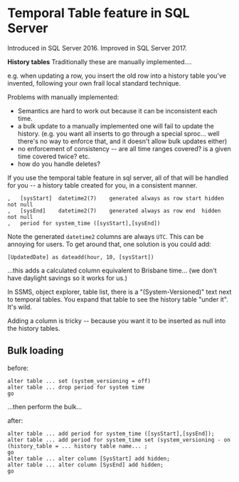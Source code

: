 # Temporal Table feature in SQL Server

Introduced in SQL Server 2016. Improved in SQL Server 2017.


**History tables**  Traditionally these are manually implemented....

e.g. when updating a row, you insert the old row into a history table you've invented, following your own frail local standard technique.

Problems with manually implemented:

- Semantics are hard to work out because it can be inconsistent each time.
- a bulk update to a manually implemented one will fail to update the history. (e.g. you want all inserts to go through a special sproc... well there's no way to enforce that, and it doesn't allow bulk updates either)
- no enforcement of consistency -- are all time ranges covered? is a given time covered twice? etc.
- how do you handle deletes?

If you use the temporal table feature in sql server, all of that will be handled for you -- a history table created for you, in a consistent manner.

	,	[sysStart]	datetime2(7)	generated always as row start hidden not null
	,	[sysEnd]	datetime2(7)	generated always as row end  hidden not null
	,	period for system_time ([sysStart],[sysEnd])


Note the generated `datetime2` columns are always `UTC`. This can be annoying for users. To get around that, one solution is you could add:

	[UpdatedDate] as dateadd(hour, 10, [sysStart])
	
...this adds a calculated column equivalent to Brisbane time... (we don't have daylight savings so it works for us.)

In SSMS, object explorer, table list, there is a "(System-Versioned)" text next to temporal tables. You expand that table to see the history table "under it". It's wild.

Adding a column is tricky -- because you want it to be inserted as null into the history tables.




## Bulk loading

before:

	alter table ... set (system_versioning = off)
	alter table ... drop period for system time
	go

...then perform the bulk...


after:

	alter table ... add period for system_time ([sysStart],[sysEnd]);
	alter table ... add period for system_time set (system_versioning - on (history_table = ... history table name... ;
	go
	alter table ... alter column [SysStart] add hidden;
	alter table ... alter column [SysEnd] add hidden;
	go


